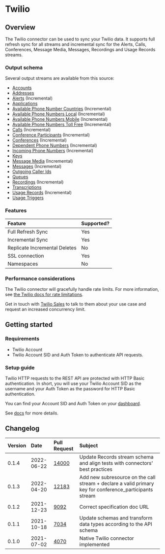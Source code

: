 # Twilio

## Overview

The Twilio connector can be used to sync your Twilio data. It supports full refresh sync for all streams and incremental sync for the Alerts, Calls, Conferences, Message Media, Messages, Recordings and Usage Records streams.

### Output schema

Several output streams are available from this source:

* [Accounts](https://www.twilio.com/docs/usage/api/account#read-multiple-account-resources)
* [Addresses](https://www.twilio.com/docs/usage/api/address#read-multiple-address-resources)
* [Alerts](https://www.twilio.com/docs/usage/monitor-alert#read-multiple-alert-resources) \(Incremental\)
* [Applications](https://www.twilio.com/docs/usage/api/applications#read-multiple-application-resources)
* [Available Phone Number Countries](https://www.twilio.com/docs/phone-numbers/api/availablephonenumber-resource#read-a-list-of-countries) \(Incremental\)
* [Available Phone Numbers Local](https://www.twilio.com/docs/phone-numbers/api/availablephonenumberlocal-resource#read-multiple-availablephonenumberlocal-resources) \(Incremental\)
* [Available Phone Numbers Mobile](https://www.twilio.com/docs/phone-numbers/api/availablephonenumber-mobile-resource#read-multiple-availablephonenumbermobile-resources) \(Incremental\)
* [Available Phone Numbers Toll Free](https://www.twilio.com/docs/phone-numbers/api/availablephonenumber-tollfree-resource#read-multiple-availablephonenumbertollfree-resources) \(Incremental\)
* [Calls](https://www.twilio.com/docs/voice/api/call-resource#create-a-call-resource) \(Incremental\)
* [Conference Participants](https://www.twilio.com/docs/voice/api/conference-participant-resource#read-multiple-participant-resources) \(Incremental\)
* [Conferences](https://www.twilio.com/docs/voice/api/conference-resource#read-multiple-conference-resources) \(Incremental\)
* [Dependent Phone Numbers](https://www.twilio.com/docs/usage/api/address?code-sample=code-list-dependent-pns-subresources&code-language=curl&code-sdk-version=json#instance-subresources) \(Incremental\)
* [Incoming Phone Numbers](https://www.twilio.com/docs/phone-numbers/api/incomingphonenumber-resource#read-multiple-incomingphonenumber-resources) \(Incremental\)
* [Keys](https://www.twilio.com/docs/usage/api/keys#read-a-key-resource)
* [Message Media](https://www.twilio.com/docs/sms/api/media-resource#read-multiple-media-resources) \(Incremental\)
* [Messages](https://www.twilio.com/docs/sms/api/message-resource#read-multiple-message-resources) \(Incremental\)
* [Outgoing Caller Ids](https://www.twilio.com/docs/voice/api/outgoing-caller-ids#outgoingcallerids-list-resource)
* [Queues](https://www.twilio.com/docs/voice/api/queue-resource#read-multiple-queue-resources)
* [Recordings](https://www.twilio.com/docs/voice/api/recording#read-multiple-recording-resources) \(Incremental\)
* [Transcriptions](https://www.twilio.com/docs/voice/api/recording-transcription?code-sample=code-read-list-all-transcriptions&code-language=curl&code-sdk-version=json#read-multiple-transcription-resources)
* [Usage Records](https://www.twilio.com/docs/usage/api/usage-record#read-multiple-usagerecord-resources) \(Incremental\)
* [Usage Triggers](https://www.twilio.com/docs/usage/api/usage-trigger#read-multiple-usagetrigger-resources)

### Features

| Feature                       | Supported? |
|:------------------------------|:-----------|
| Full Refresh Sync             | Yes        |
| Incremental Sync              | Yes        |
| Replicate Incremental Deletes | No         |
| SSL connection                | Yes        |
| Namespaces                    | No         |

### Performance considerations

The Twilio connector will gracefully handle rate limits. For more information, see [the Twilio docs for rate limitations](https://support.twilio.com/hc/en-us/articles/360044308153-Twilio-API-response-Error-429-Too-Many-Requests).

Get in touch with [Twilio Sales](https://twilio.com/help/sales) to talk to them about your use case and request an increased concurrency limit.

## Getting started

### Requirements

* Twilio Account
* Twilio Account SID and Auth Token to authenticate API requests.

### Setup guide

Twilio HTTP requests to the REST API are protected with HTTP Basic authentication. In short, you will use your Twilio Account SID as the username and your Auth Token as the password for HTTP Basic authentication.

You can find your Account SID and Auth Token on your [dashboard](https://www.twilio.com/user/account).

See [docs](https://www.twilio.com/docs/iam/api) for more details.

## Changelog

| Version | Date       | Pull Request                                             | Subject                                                                                                 |
|:--------|:-----------|:---------------------------------------------------------|:--------------------------------------------------------------------------------------------------------|
| 0.1.4   | 2022-06-22 | [14000](https://github.com/airbytehq/airbyte/pull/14000) | Update Records stream schema and align tests with connectors' best practices                            |
| 0.1.3   | 2022-04-20 | [12183](https://github.com/airbytehq/airbyte/pull/12183) | Add new subresource on the call stream + declare a valid primary key for conference_participants stream |
| 0.1.2   | 2021-12-23 | [9092](https://github.com/airbytehq/airbyte/pull/9092)   | Correct specification doc URL                                                                           |
| 0.1.1   | 2021-10-18 | [7034](https://github.com/airbytehq/airbyte/pull/7034)   | Update schemas and transform data types according to the API schema                                     |
| 0.1.0   | 2021-07-02 | [4070](https://github.com/airbytehq/airbyte/pull/4070)   | Native Twilio connector implemented                                                                     |

